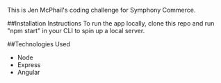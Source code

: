 This is Jen McPhail's coding challenge for Symphony Commerce. 

##Installation Instructions
To run the app locally, clone this repo and run "npm start" in your CLI to spin up a local server.

##Technologies Used
- Node
- Express
- Angular

